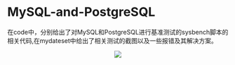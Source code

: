 # MySQL-and-PostgreSQL
在code中，分别给出了对MySQL和PostgreSQL进行基准测试的sysbench脚本的相关代码,在mydateset中给出了相关测试的截图以及一些报错及其解决方案。
<div align=center><img src="https://github-production-user-asset-6210df.s3.amazonaws.com/88324880/238262293-e1c00a49-064d-4d8f-8a1d-69e691b1fa3f.png"></div>

